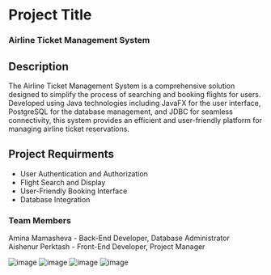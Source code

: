 # Project Title
### Airline Ticket Management System

## Description
The Airline Ticket Management System is a comprehensive solution designed to simplify the process of searching and booking flights for users. Developed using Java technologies including JavaFX for the user interface, PostgreSQL for the database management, and JDBC for seamless connectivity, this system provides an efficient and user-friendly platform for managing airline ticket reservations.


## Project Requirments
* User Authentication and Authorization
* Flight Search and Display
* User-Friendly Booking Interface
* Database Integration

### Team Members
Amina Mamasheva - Back-End Developer, Database Administrator <br> Aishenur Perktash - Front-End Developer, Project Manager


![image](https://github.com/aminaflox/Airline-ticket-management-system/assets/98947733/5286fb6f-1020-4912-bbfa-8d9322156c82)
![image](https://github.com/aminaflox/Airline-ticket-management-system/assets/98947733/2b172c49-5d3c-4d63-b90a-e48ad5323a84)
![image](https://github.com/aminaflox/Airline-ticket-management-system/assets/98947733/a5728364-d1eb-4902-a8ac-1050eaea5527)
![image](https://github.com/aminaflox/Airline-ticket-management-system/assets/98947733/e58b1a59-eeed-4e7f-a7b1-a0ba571e849d)

